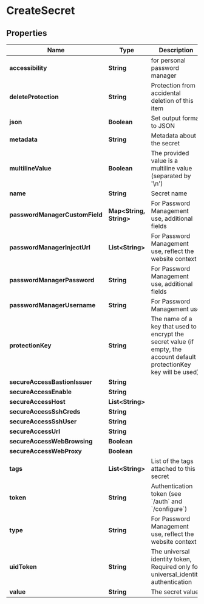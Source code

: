 

# CreateSecret

## Properties

Name | Type | Description | Notes
------------ | ------------- | ------------- | -------------
**accessibility** | **String** | for personal password manager |  [optional]
**deleteProtection** | **String** | Protection from accidental deletion of this item |  [optional]
**json** | **Boolean** | Set output format to JSON |  [optional]
**metadata** | **String** | Metadata about the secret |  [optional]
**multilineValue** | **Boolean** | The provided value is a multiline value (separated by &#39;\\n&#39;) |  [optional]
**name** | **String** | Secret name | 
**passwordManagerCustomField** | **Map&lt;String, String&gt;** | For Password Management use, additional fields |  [optional]
**passwordManagerInjectUrl** | **List&lt;String&gt;** | For Password Management use, reflect the website context |  [optional]
**passwordManagerPassword** | **String** | For Password Management use, additional fields |  [optional]
**passwordManagerUsername** | **String** | For Password Management use |  [optional]
**protectionKey** | **String** | The name of a key that used to encrypt the secret value (if empty, the account default protectionKey key will be used) |  [optional]
**secureAccessBastionIssuer** | **String** |  |  [optional]
**secureAccessEnable** | **String** |  |  [optional]
**secureAccessHost** | **List&lt;String&gt;** |  |  [optional]
**secureAccessSshCreds** | **String** |  |  [optional]
**secureAccessSshUser** | **String** |  |  [optional]
**secureAccessUrl** | **String** |  |  [optional]
**secureAccessWebBrowsing** | **Boolean** |  |  [optional]
**secureAccessWebProxy** | **Boolean** |  |  [optional]
**tags** | **List&lt;String&gt;** | List of the tags attached to this secret |  [optional]
**token** | **String** | Authentication token (see &#x60;/auth&#x60; and &#x60;/configure&#x60;) |  [optional]
**type** | **String** | For Password Management use, reflect the website context |  [optional]
**uidToken** | **String** | The universal identity token, Required only for universal_identity authentication |  [optional]
**value** | **String** | The secret value | 



